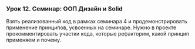 ### Урок 12. Семинар: ООП Дизайн и Solid
Взять реализованный код в рамках семинара 4 и продемонстрировать применение принципов, усвоенных на семинаре. 
Нужно в проекте прокомментировать участки кода, которые рефакторим, какой принцип применяем и почему.